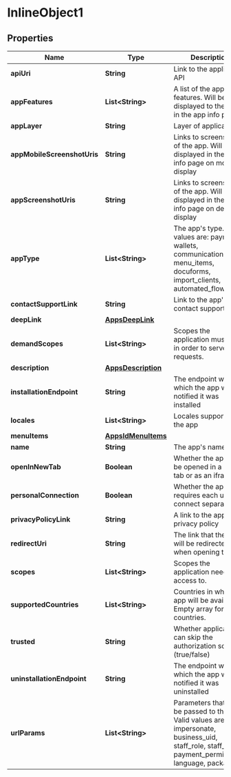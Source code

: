 

# InlineObject1


## Properties

Name | Type | Description | Notes
------------ | ------------- | ------------- | -------------
**apiUri** | **String** | Link to the application API |  [optional]
**appFeatures** | **List&lt;String&gt;** | A list of the app&#39;s features. Will be displayed to the user in the app info page. |  [optional]
**appLayer** | **String** | Layer of application. |  [optional]
**appMobileScreenshotUris** | **String** | Links to screenshots of the app. Will be displayed in the app info page on mobile display |  [optional]
**appScreenshotUris** | **String** | Links to screenshots of the app. Will be displayed in the app info page on desktop display |  [optional]
**appType** | **List&lt;String&gt;** | The app&#39;s type. Valid values are: payments, wallets, communication, menu_items, docuforms, import_clients, automated_flows |  [optional]
**contactSupportLink** | **String** | Link to the app&#39;s contact support page |  [optional]
**deepLink** | [**AppsDeepLink**](AppsDeepLink.md) |  |  [optional]
**demandScopes** | **List&lt;String&gt;** | Scopes the application must have in order to serve requests. |  [optional]
**description** | [**AppsDescription**](AppsDescription.md) |  |  [optional]
**installationEndpoint** | **String** | The endpoint with which the app will be notified it was installed |  [optional]
**locales** | **List&lt;String&gt;** | Locales supported by the app |  [optional]
**menuItems** | [**AppsIdMenuItems**](AppsIdMenuItems.md) |  |  [optional]
**name** | **String** | The app&#39;s name |  [optional]
**openInNewTab** | **Boolean** | Whether the app will be opened in a new tab or as an iframe |  [optional]
**personalConnection** | **Boolean** | Whether the app requires each user to connect separately |  [optional]
**privacyPolicyLink** | **String** | A link to the apps privacy policy |  [optional]
**redirectUri** | **String** | The link that the user will be redirected to when opening the app |  [optional]
**scopes** | **List&lt;String&gt;** | Scopes the application needs access to. |  [optional]
**supportedCountries** | **List&lt;String&gt;** | Countries in which the app will be available. Empty array for all countries. |  [optional]
**trusted** | **String** | Whether application can skip the authorization screen (true/false) |  [optional]
**uninstallationEndpoint** | **String** | The endpoint with which the app will be notified it was uninstalled |  [optional]
**urlParams** | **List&lt;String&gt;** | Parameters that will be passed to the app. Valid values are: impersonate, business_uid, staff_role, staff_uid, payment_permissions, language, package |  [optional]



